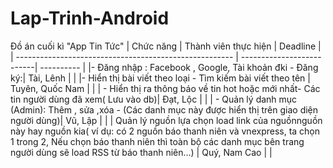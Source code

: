 # Lap-Trinh-Android

Đồ án cuối kì "App Tin Tức"
| Chức năng                                             | Thành viên thực hiện       | Deadline   |
| ------------------------------------------------------ | --------------------------| ---------- |
|-	Đăng nhập : Facebook , Google, Tài khoản đki -	Đăng ký:| Tài, Lênh                              |            |
|-	Hiển thị bài viết theo loại -	Tìm kiếm bài viết theo tên | Tuyên, Quốc Nam            |            |
| -	Hiển thị ra thông báo về tin hot hoặc mới nhất-	Các tin người dùng đã xem( Lưu vào db)| Đạt, Lộc                   |            |
| -	Quản lý danh mục (Admin): Thêm , sửa ,xóa -	(Các danh mục này được hiển thị trên giao diện người dùng)| Vũ, Lập                    |            |
| Quản lý nguồn lựa chọn load link của nguồnnguồn này hay nguồn kia( ví dụ: có 2 nguồn báo thanh niên và vnexpress, ta chọn 1 trong 2, Nếu chọn báo thanh niên thì toàn bộ các danh mục bên trang người dùng sẽ load RSS từ báo thanh niên…)         | Quý, Nam Cao               |            |
